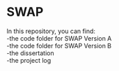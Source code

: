 # SWAP

In this repository, you can find:  
-the code folder for SWAP Version A  
-the code folder for SWAP Version B  
-the dissertation  
-the project log  

